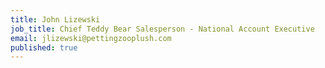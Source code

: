 ```yaml
---
title: John Lizewski
job_title: Chief Teddy Bear Salesperson - National Account Executive
email: jlizewski@pettingzooplush.com
published: true
---
```

